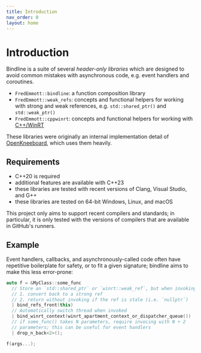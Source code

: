 ```yaml
---
title: Introduction
nav_order: 0
layout: home
---
```


# Introduction

Bindline is a suite of several *header-only libraries* which are designed to avoid common mistakes with asynchronous code, e.g. event handlers and coroutines.

- `FredEmmott::bindline`: a function composition library
- `FredEmmott::weak_refs`: concepts and functional helpers for working with strong and weak references, e.g. `std::shared_ptr()` and `std::weak_ptr()`
- `FredEmmott::cppwinrt`: concepts and functional helpers for working with [C++/WinRT](https://aka.ms/cppwinrt)

These libraries were originally an internal implementation detail of [OpenKneeboard](https://openkneeboard.com), which uses them heavily.

## Requirements

- C++20 is required
- additional features are available with C++23
- these libraries are tested with recent versions of Clang, Visual Studio, and G++
- these libraries are tested on 64-bit Windows, Linux, and macOS

This project only aims to support recent compilers and standards; in particular, it is only tested with the versions of compilers that are available in GitHub's runners.

## Example

Event handlers, callbacks, and asynchronously-called code often have repetitive boilerplate for safety, or to fit a given signature; bindline aims to make this less error-prone:

```c++
auto f = &MyClass::some_func
  // Store an `std::shared_ptr` or `winrt::weak_ref`, but when invoking:
  // 1. convert back to a strong ref
  // 2. return without invoking if the ref is stale (i.e. `nullptr`)
  | bind_refs_front(this)
  // Automatically switch thread when invoked
  | bind_winrt_context(winrt_apartment_context_or_dispatcher_queue())
  // if some_func() takes N parameters, require invocing with N + 2
  // parameters; this can be useful for event handlers
  | drop_n_back<2>();

f(args...);
```